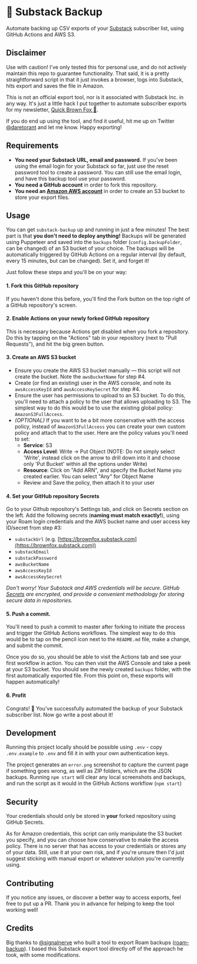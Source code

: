 # 📩 Substack Backup

Automate backing up CSV exports of your [Substack](https://substack.com) subscriber list, using GitHub Actions and AWS S3.

## Disclaimer

Use with caution! I've only tested this for personal use, and do not actively maintain this repo to guarantee functionality. That said, it is a pretty straightforward script in that it just invokes a browser, logs into Substack, hits export and saves the file in Amazon.

This is not an official export tool, nor is it associated with Substack Inc. in any way. It's just a little hack I put together to automate subscriber exports for my newsletter, [Quick Brown Fox 🦊](https://brownfox.substack.com).

If you do end up using the tool, and find it useful, hit me up on Twitter [@daretorant](https://twitter.com/daretorant) and let me know. Happy exporting!

## Requirements

- **You need your Substack URL, email and password.** If you've been using the email login for your Substack so far, just use the reset password tool to create a password. You can still use the email login, and have this backup tool use your password.
- **You need a GitHub account** in order to fork this repository.
- **You need an [Amazon AWS account](https://aws.amazon.com/console/)** in order to create an S3 bucket to store your export files.

## Usage

You can get `substack-backup` up and running in just a few minutes! The best part is that **you don't need to deploy anything!** Backups will be generated using Puppeteer and saved into the `backups` folder (`config.backupFolder`, can be changed) of an S3 bucket of your choice. The backups will be automatically triggered by GitHub Actions on a regular interval (by default, every 15 minutes, but can be changed). Set it, and forget it!

Just follow these steps and you'll be on your way:

#### 1. Fork this GitHub repository

If you haven't done this before, you'll find the Fork button on the top right of a GitHub repository's screen.

#### 2. Enable Actions on your newly forked GitHub repository

This is necessary because Actions get disabled when you fork a repository. Do this by tapping on the "Actions" tab in your repository (next to "Pull Requests"), and hit the big green button.

#### 3. Create an AWS S3 bucket

- Ensure you create the AWS S3 bucket manually –– this script will not create the bucket. Note the `awsBucketName` for step #4.
- Create (or find an existing) user in the AWS console, and note its `awsAccessKeyId` and `awsAccessKeySecret` for step #4.
- Ensure the user has permissions to upload to an S3 bucket. To do this, you'll need to attach a policy to the user that allows uploading to S3. The simplest way to do this would be to use the existing global policy: `AmazonS3FullAccess`.
- _(OPTIONAL)_ If you want to be a bit more conservative with the access policy, instead of `AmazonS3FullAccess` you can create your own custom policy and attach that to the user. Here are the policy values you'll need to set:
  - **Service**: S3
  - **Access Level**: Write -> Put Object (NOTE: Do not simply select 'Write', instead click on the arrow to drill down into it and choose only 'Put Bucket' within all the options under Write)
  - **Resource**: Click on "Add ARN", and specify the Bucket Name you created earlier. You can select "Any" for Object Name
  - Review and Save the policy, then attach it to your user


#### 4. Set your GitHub repository Secrets

Go to your Github repository's Settings tab, and click on Secrets section on the left. Add the following secrets (**naming must match exactly!**), using your Roam login credentials and the AWS bucket name and user access key ID/secret from step #3:

- `substackUrl` (e.g. [https://brownfox.substack.com](https://brownfox.substack.com))
- `substackEmail`
- `substackPassword`
- `awsBucketName`
- `awsAccessKeyId`
- `awsAccessKeySecret`

_Don't worry! Your Substack and AWS credentials will be secure. GitHub [Secrets](https://help.github.com/en/actions/configuring-and-managing-workflows/creating-and-storing-encrypted-secrets) are encrypted, and provide a convenient methodology for storing secure data in repositories._

#### 5. Push a commit.

You'll need to push a commit to master after forking to initiate the process and trigger the GitHub Actions workflows. The simplest way to do this would be to tap on the pencil icon next to the `README.md` file, make a change, and submit the commit.

Once you do so, you should be able to visit the Actions tab and see your first workflow in action. You can then visit the AWS Console and take a peek at your S3 bucket. You should see the newly created `backups` folder, with the first automatically exported file. From this point on, these exports will happen automatically!

#### 6. Profit

Congrats! 🎉 You've successfully automated the backup of your Substack subscriber list. Now go write a post about it!

## Development

Running this project locally should be possible using `.env` - copy `.env.example` to `.env` and fill it in with your own authentication keys. 

The project generates an `error.png` screenshot to capture the current page if something goes wrong, as well as ZIP folders, which are the JSON backups. Running `npm start` will clear any local screenshots and backups, and run the script as it would in the GitHub Actions workflow (`npm start`)

## Security

Your credentials should only be stored in **your** forked repository using GitHub Secrets.

As for Amazon credentials, this script can only manipulate the S3 bucket you specify, and you can choose how conservative to make the access policy. There is no server that has access to your credentials or stores any of your data. Still, use it at your own risk, and if you're unsure then I'd just suggest sticking with manual export or whatever solution you're currently using.

## Contributing

If you notice any issues, or discover a better way to access exports, feel free to put up a PR. Thank you in advance for helping to keep the tool working well!

## Credits

Big thanks to [@signalnerve](https://twitter.com/signalnerve) who built a tool to export Roam backups ([roam-backup](https://github.com/signalnerve/roam-backup)). I based this Substack export tool directly off of the approach he took, with some modifications.
